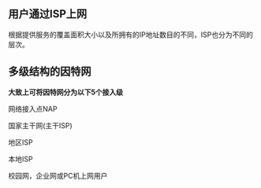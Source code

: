 ## 用户通过ISP上网

根据提供服务的覆盖面积大小以及所拥有的IP地址数目的不同，ISP也分为不同的层次。

## 多级结构的因特网

**大致上可将因特网分为以下5个接入级**

网络接入点NAP

国家主干网(主干ISP)

地区ISP

本地ISP

校园网，企业网或PC机上网用户